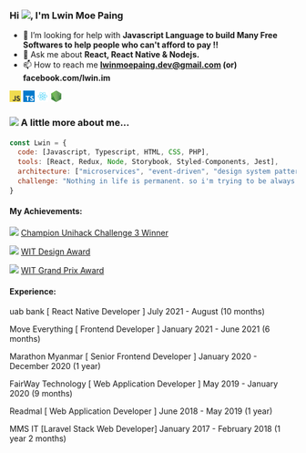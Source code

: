 <h3 align="left">Hi <img src="https://media.giphy.com/media/VgCDAzcKvsR6OM0uWg/giphy.gif" width="30">, I'm Lwin Moe Paing</h3>

- 🤝 I’m looking for help with **Javascript Language to build Many Free Softwares to help people who can't afford to pay !!**
- 💬 Ask me about **React, React Native & Nodejs.**
- 📫 How to reach me **lwinmoepaing.dev@gmail.com (or) facebook.com/lwin.im**

<code><img height="20" src="https://raw.githubusercontent.com/github/explore/80688e429a7d4ef2fca1e82350fe8e3517d3494d/topics/javascript/javascript.png"></code>
<code><img height="20" src="https://raw.githubusercontent.com/github/explore/80688e429a7d4ef2fca1e82350fe8e3517d3494d/topics/typescript/typescript.png"></code>
<code><img height="20" src="https://raw.githubusercontent.com/github/explore/80688e429a7d4ef2fca1e82350fe8e3517d3494d/topics/react/react.png"></code>
<code><img height="20" src="https://raw.githubusercontent.com/github/explore/80688e429a7d4ef2fca1e82350fe8e3517d3494d/topics/nodejs/nodejs.png"></code>    

### <img src="https://media.giphy.com/media/VgCDAzcKvsR6OM0uWg/giphy.gif" width="38"> A little more about me...  
```javascript
const Lwin = {
  code: [Javascript, Typescript, HTML, CSS, PHP],
  tools: [React, Redux, Node, Storybook, Styled-Components, Jest],
  architecture: ["microservices", "event-driven", "design system pattern"],
  challenge: "Nothing in life is permanent. so i'm trying to be always humble"
}
```

#### My Achievements: 
 <img src="https://media.giphy.com/media/VgCDAzcKvsR6OM0uWg/giphy.gif" width="30">  [Champion Unihack Challenge 3 Winner](https://www.facebook.com/UniHackChallenge)

 <img src="https://media.giphy.com/media/VgCDAzcKvsR6OM0uWg/giphy.gif" width="30">  [WIT Design Award](https://witaward.com/result/2018)
 
 <img src="https://media.giphy.com/media/VgCDAzcKvsR6OM0uWg/giphy.gif" width="30">  [WIT Grand Prix Award](https://witaward.com/result/2020)

#### Experience:
uab bank 
[ React Native Developer ] 
July 2021 - August (10 months)

Move Everything 
[ Frontend Developer ] 
January 2021 - June 2021 (6 months)

Marathon Myanmar
[ Senior Frontend Developer ]
January 2020 - December 2020 (1 year)

FairWay Technology
[ Web Application Developer ]
May 2019 - January 2020 (9 months)

Readmal
[ Web Application Developer ]
June 2018 - May 2019 (1 year)

MMS IT
[Laravel Stack Web Developer]
January 2017 - February 2018 (1 year 2 months)

